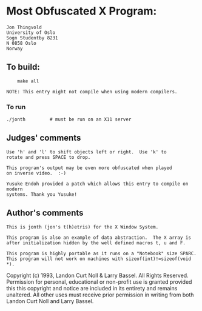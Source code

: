 # Most Obfuscated X Program:

	Jon Thingvold
	University of Oslo
	Sogn Studentby 8231
	N 0858 Oslo
	Norway

## To build:

        make all

	NOTE: This entry might not compile when using modern compilers.

### To run

	./jonth			# must be run on an X11 server

## Judges' comments

    Use 'h' and 'l' to shift objects left or right.  Use 'k' to
    rotate and press SPACE to drop.

    This program's output may be even more obfuscated when played 
    on inverse video.  :-)

    Yusuke Endoh provided a patch which allows this entry to compile on modern
    systems. Thank you Yusuke!

## Author's comments

    This is jonth (jon's t(h)etris) for the X Window System.

    This program is also an example of data abstraction.  The X array is 
    after initialization hidden by the well defined macros t, u and F.

    This program is highly portable as it runs on a "Notebook" size SPARC.
    This program will not work on machines with sizeof(int)!=sizeof(void *).

Copyright (c) 1993, Landon Curt Noll & Larry Bassel.
All Rights Reserved.  Permission for personal, educational or non-profit use is
granted provided this this copyright and notice are included in its entirety
and remains unaltered.  All other uses must receive prior permission in writing
from both Landon Curt Noll and Larry Bassel.
